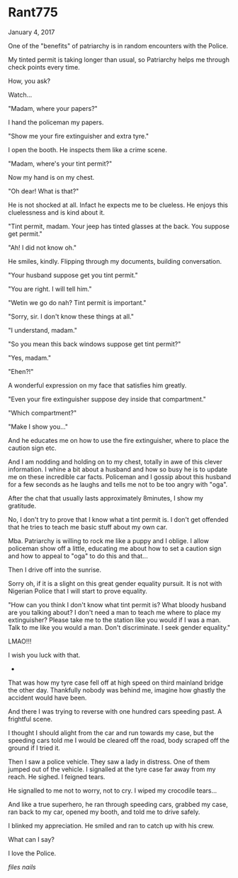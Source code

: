 # Rant775


January 4, 2017

One of the "benefits" of patriarchy is in random encounters with the Police.

My tinted permit is taking longer than usual, so Patriarchy helps me through check points every time. 

How, you ask?

Watch...

"Madam, where your papers?"

I hand the policeman my papers. 

"Show me your fire extinguisher and extra tyre."

I open the booth. He inspects them like a crime scene.

"Madam, where's your tint permit?"

Now my hand is on my chest.

"Oh dear! What is that?"

He is not shocked at all. Infact he expects me to be clueless. He enjoys this cluelessness and is kind about it.

"Tint permit, madam. Your jeep has tinted glasses at the back. You suppose get permit."

"Ah! I did not know oh."

He smiles, kindly. Flipping through my documents, building conversation. 

"Your husband suppose get you tint permit."

"You are right. I will tell him."

"Wetin we go do nah? Tint permit is important."

"Sorry, sir. I don't know these things at all."

"I understand, madam."

"So you mean this back windows suppose get tint permit?"

"Yes, madam."

"Ehen?!" 

A wonderful expression on my face that satisfies him greatly.

"Even your fire extinguisher suppose dey inside that compartment."

"Which compartment?"

"Make I show you..."

And he educates me on how to use the fire extinguisher, where to place the caution sign etc. 

And I am nodding and holding on to my chest, totally in awe of this clever information. I whine a bit about a husband and how so busy he is to update me on these incredible car facts. Policeman and I gossip about this husband for a few seconds as he laughs and tells me not to be too angry with "oga".

After the chat that usually lasts approximately 8minutes, I show my gratitude.

No, I don't try to prove that I know what a tint permit is. I don't get offended that he tries to teach me basic stuff about my own car.

Mba. Patriarchy is willing to rock me like a puppy and I oblige. I allow policeman show off a little, educating me about how to set a caution sign and how to appeal to "oga" to do this and that...

Then I drive off into the sunrise.

Sorry oh, if it is a slight on this great gender equality pursuit. It is not with Nigerian Police that I will start to prove equality.

"How can you think I don't know what tint permit is? What bloody husband are you talking about? I don't need a man to teach me where to place my extinguisher? Please take me to the station like you would if I was a man. Talk to me like you would a man. Don't discriminate. I seek gender equality."

LMAO!!!

I wish you luck with that.

*
That was how my tyre case fell off at high speed on third mainland bridge the other day. Thankfully nobody was behind me, imagine how ghastly the accident would have been.

And there I was trying to reverse with one hundred cars speeding past. A frightful scene.

I thought I should alight from the car and run towards my case, but the speeding cars told me I would be cleared off the road, body scraped off the ground if I tried it.

Then I saw a police vehicle. They saw a lady in distress. One of them jumped out of the vehicle. I signalled at the tyre case far away from my reach. He sighed. I feigned tears.

He signalled to me not to worry, not to cry. I wiped my crocodile tears...

And like a true superhero, he ran through speeding cars, grabbed my case, ran back to my car, opened my booth, and told me to drive safely.

I blinked my appreciation. He smiled and ran to catch up with his crew.

What can I say?

I love the Police.

*files nails*